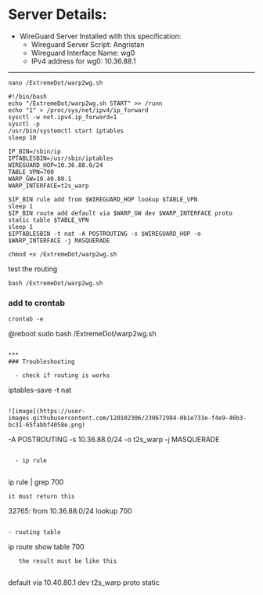 # Server Details:

  - WireGuard Server Installed with this specification:
    - Wireguard Server Script:   Angristan
    - Wireguard Interface Name:  wg0
    - IPv4 address for wg0:      10.36.88.1
 
 ***
 
```
nano /ExtremeDot/warp2wg.sh 
```

```
#!/bin/bash
echo "/ExtremeDot/warp2wg.sh START" >> /runn
echo "1" > /proc/sys/net/ipv4/ip_forward
sysctl -w net.ipv4.ip_forward=1
sysctl -p
/usr/bin/systemctl start iptables
sleep 10

IP_BIN=/sbin/ip
IPTABLESBIN=/usr/sbin/iptables
WIREGUARD_HOP=10.36.88.0/24
TABLE_VPN=700
WARP_GW=10.40.80.1
WARP_INTERFACE=t2s_warp

$IP_BIN rule add from $WIREGUARD_HOP lookup $TABLE_VPN
sleep 1
$IP_BIN route add default via $WARP_GW dev $WARP_INTERFACE proto static table $TABLE_VPN
sleep 1
$IPTABLESBIN -t nat -A POSTROUTING -s $WIREGUARD_HOP -o $WARP_INTERFACE -j MASQUERADE

```

```
chmod +x /ExtremeDot/warp2wg.sh 
```

test the routing

```
bash /ExtremeDot/warp2wg.sh
```

### add to crontab
```
crontab -e
```
@reboot sudo bash /ExtremeDot/warp2wg.sh
```

***
### Troubleshooting

  - check if routing is works

```
iptables-save -t nat
```

![image](https://user-images.githubusercontent.com/120102306/230672984-0b1e733e-f4e9-46b3-bc31-65fabbf4058e.png)

```
-A POSTROUTING -s 10.36.88.0/24 -o t2s_warp -j MASQUERADE
```

  - ip rule
  
  ```
  ip rule | grep 700
  ```
  it must return this
  
  ```
  32765:  from 10.36.88.0/24 lookup 700
  ```
  
  - routing table

```
ip route show table 700
```
   the result must be like this
   
   ```
   default via 10.40.80.1 dev t2s_warp proto static
   ```
   
   
  





